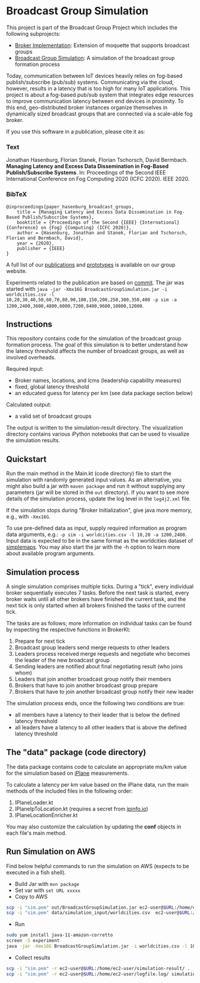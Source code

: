 # Broadcast Group Simulation

This project is part of the Broadcast Group Project which includes the following subprojects:
* [Broker Implementation](https://github.com/MoeweX/moquette): Extension of moquette that supports broadcast groups
* [Broadcast Group Simulation](https://github.com/MoeweX/broadcast-group-simulation): A simulation of the broadcast group formation process

Today, communication between IoT devices heavily relies on fog-based publish/subscribe (pub/sub) systems. Communicating via the cloud, however, results in a latency that is too high for many IoT applications. This project is about a fog-based pub/sub system that integrates edge resources to improve communication latency between end devices in proximity. To this end, geo-distributed broker instances organize themselves in dynamically sized broadcast groups that are connected via a scale-able fog broker.

If you use this software in a publication, please cite it as:

### Text
Jonathan Hasenburg, Florian Stanek, Florian Tschorsch, David Bermbach. **Managing Latency and Excess Data Dissemination in Fog-Based Publish/Subscribe Systems**. In: Proceedings of the Second IEEE International Conference on Fog Computing 2020 (ICFC 2020). IEEE 2020.

### BibTeX
```
@inproceedings{paper_hasenburg_broadcast_groups,
	title = {Managing Latency and Excess Data Dissemination in Fog-Based Publish/Subscribe Systems},
	booktitle = {Proceedings of the Second {IEEE} {International} {Conference} on {Fog} {Computing} (ICFC 2020)},
	author = {Hasenburg, Jonathan and Stanek, Florian and Tschorsch, Florian and Bermbach, David},
	year = {2020},
	publisher = {IEEE}
}
```

A full list of our [publications](https://www.mcc.tu-berlin.de/menue/forschung/publikationen/parameter/en/) and [prototypes](https://www.mcc.tu-berlin.de/menue/forschung/prototypes/parameter/en/) is available on our group website.

Experiments related to the publication are based on [commit](https://github.com/MoeweX/broadcast-group-simulation/commit/80f7c30c745adc08e13665f6b1ee5f612cb2fa37). The jar was started with `java -jar -Xmx16G BroadcastGroupSimulation.jar -i worldcities.csv -l 10,20,30,40,50,60,70,80,90,100,150,200,250,300,350,400 -p sim -a 1200,2400,3600,4800,6000,7200,8400,9600,10800,12000`.

## Instructions

This repository contains code for the simulation of the broadcast group formation process.
The goal of this simulation is to better understand how the latency threshold affects the number of broadcast groups, as well as involved overheads.

Required input:
- Broker names, locations, and lcms (leadership capability measures)
- fixed, global latency threshold
- an educated guess for latency per km (see data package section below)

Calculated output:
- a valid set of broadcast groups

The output is written to the simulation-result directory.
The visualization directory contains various iPython notebooks that can be used to visualize the simulation results.

## Quickstart

Run the main method in the Main.kt (code directory) file to start the simulation with randomly generated input values.
As an alternative, you might also build a jar with `maven package` and run it without supplying any parameters (jar will be stored in the `out` directory).
If you want to see more details of the simulation process, update the log level in the `log4j2.xml` file.

If the simulation stops during "Broker Initialization", give java more memory, e.g., with `-Xmx16G`.

To use pre-defined data as input, supply required information as program data arguments, e.g.: `-p sim -i worldcities.csv -l 10,20 -a 1200,2400`.
Input data is expected to be in the same format as the worldcities dataset of [simplemaps](https://simplemaps.com/data/world-cities).
You may also start the jar with the -h option to learn more about available program arguments.

## Simulation process

A single simulation comprises multiple ticks.
During a "tick", every individual broker sequentially executes 7 tasks.
Before the next task is started, every broker waits until all other brokers have finished the current task,
and the next tick is only started when all brokers finished the tasks of the current tick.

The tasks are as follows; more information on individual tasks can be found by inspecting the respective functions in BrokerKt:
1. Prepare for next tick
2. Broadcast group leaders send merge requests to other leaders
3. Leaders process received merge requests and negotiate who becomes the leader of the new broadcast group
4. Sending leaders are notified about final negotiating result (who joins whom)
5. Leaders that join another broadcast group notify their members
6. Brokers that have to join another broadcast group prepare
7. Brokers that have to join another broadcast group notify their new leader

The simulation process ends, once the following two conditions are true:
- all members have a latency to their leader that is below the defined latency threshold
- all leaders have a latency to all other leaders that is above the defined latency threshold

## The "data" package (code directory)

The data package contains code to calculate an appropriate ms/km value for the simulation based on [iPlane](https://web.eecs.umich.edu/~harshavm/iplane/) measurements.

To calculate a latency per km value based on the iPlane data, run the main methods of the included files in the
 following order:
1. IPlaneLoader.kt
2. IPlaneIpToLocation.kt (requires a secret from [ipinfo.io](https://ipinfo.io/))
3. IPlaneLocationEnricher.kt

You may also customize the calculation by updating the **conf** objects in each file's main method.

## Run Simulation on AWS

Find below helpful commands to run the simulation on AWS (expects to be executed in a fish shell).
- Build Jar with `mvn package`
- Set var with `set URL xxxxx`
- Copy to AWS
```bash
scp -i "sim.pem" out/BroadcastGroupSimulation.jar ec2-user@$URL:/home/ec2-user/
scp -i "sim.pem" data/simulation_input/worldcities.csv  ec2-user@$URL:/home/ec2-user/
```
- Run
```bash
sudo yum install java-11-amazon-corretto
screen -S experiment
java -jar -Xmx16G BroadcastGroupSimulation.jar -i worldcities.csv -l 10,20,30,40,50,60,70,80,90,100,150,200,250,300,350,400 -p sim -a 1200,2400,3600,4800,6000,7200,8400,9600,10800,12000
```
- Collect results
```bash
scp -i "sim.pem" -r ec2-user@$URL:/home/ec2-user/simulation-result/ .
scp -i "sim.pem" -r ec2-user@$URL:/home/ec2-user/logfile.log/ simulation-result/sim-logfile.log
```
